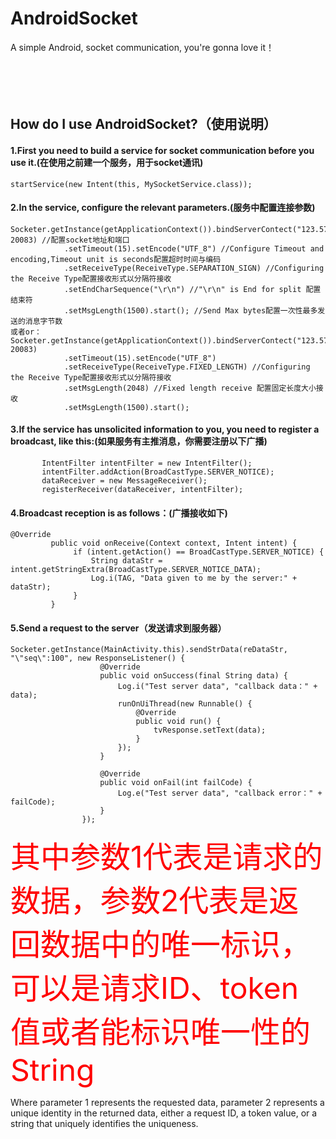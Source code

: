 # AndroidSocket #
A simple Android, socket communication, you're gonna love it！<br><br><br><br><br>


How do I use AndroidSocket?（使用说明）
-----

#### 1.First you need to build a service for socket communication before you use it.(在使用之前建一个服务，用于socket通讯)<br>
    startService(new Intent(this, MySocketService.class));


#### 2.In the service, configure the relevant parameters.(服务中配置连接参数)<br>
    Socketer.getInstance(getApplicationContext()).bindServerContect("123.57.56.201", 20083) //配置socket地址和端口
                .setTimeout(15).setEncode("UTF_8") //Configure Timeout and encoding,Timeout unit is seconds配置超时时间与编码
                .setReceiveType(ReceiveType.SEPARATION_SIGN) //Configuring the Receive Type配置接收形式以分隔符接收
                .setEndCharSequence("\r\n") //"\r\n" is End for split 配置结束符
                .setMsgLength(1500).start(); //Send Max bytes配置一次性最多发送的消息字节数
    或者or：
    Socketer.getInstance(getApplicationContext()).bindServerContect("123.57.56.201", 20083)
                .setTimeout(15).setEncode("UTF_8")
                .setReceiveType(ReceiveType.FIXED_LENGTH) //Configuring the Receive Type配置接收形式以分隔符接收
                .setMsgLength(2048) //Fixed length receive 配置固定长度大小接收
                .setMsgLength(1500).start();


#### 3.If the service has unsolicited information to you, you need to register a broadcast, like this:(如果服务有主推消息，你需要注册以下广播)<br>
           IntentFilter intentFilter = new IntentFilter();
           intentFilter.addAction(BroadCastType.SERVER_NOTICE);
           dataReceiver = new MessageReceiver();
           registerReceiver(dataReceiver, intentFilter);


#### 4.Broadcast reception is as follows：(广播接收如下)<br>
    @Override
             public void onReceive(Context context, Intent intent) {
                  if (intent.getAction() == BroadCastType.SERVER_NOTICE) {
                      String dataStr = intent.getStringExtra(BroadCastType.SERVER_NOTICE_DATA);
                      Log.i(TAG, "Data given to me by the server:" + dataStr);
                  }
             }


#### 5.Send a request to the server（发送请求到服务器）<br>
    Socketer.getInstance(MainActivity.this).sendStrData(reDataStr, "\"seq\":100", new ResponseListener() {
                        @Override
                        public void onSuccess(final String data) {
                            Log.i("Test server data", "callback data：" + data);
                            runOnUiThread(new Runnable() {
                                @Override
                                public void run() {
                                    tvResponse.setText(data);
                                }
                            });
                        }

                        @Override
                        public void onFail(int failCode) {
                            Log.e("Test server data", "callback error：" + failCode);
                        }
                    });
<p><font size="16" color="red">其中参数1代表是请求的数据，参数2代表是返回数据中的唯一标识，可以是请求ID、token值或者能标识唯一性的String</font></p>
<p>Where parameter 1 represents the requested data, parameter 2 represents a unique identity in the returned data, either a request ID, a token value, or a string that uniquely identifies the uniqueness.</p>